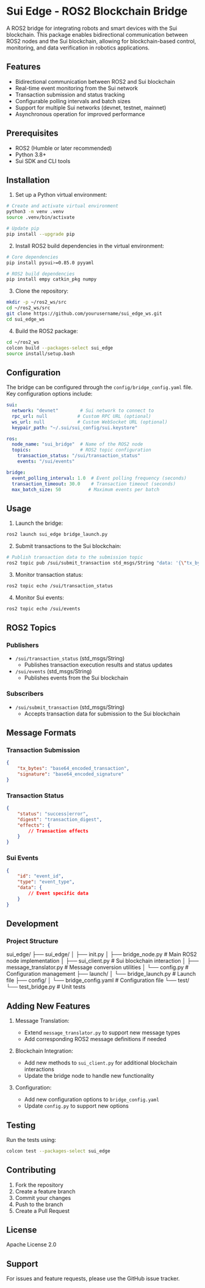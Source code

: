 # Sui Edge - ROS2 Blockchain Bridge

A ROS2 bridge for integrating robots and smart devices with the Sui blockchain. This package enables bidirectional communication between ROS2 nodes and the Sui blockchain, allowing for blockchain-based control, monitoring, and data verification in robotics applications.

## Features

- Bidirectional communication between ROS2 and Sui blockchain
- Real-time event monitoring from the Sui network
- Transaction submission and status tracking
- Configurable polling intervals and batch sizes
- Support for multiple Sui networks (devnet, testnet, mainnet)
- Asynchronous operation for improved performance

## Prerequisites

- ROS2 (Humble or later recommended)
- Python 3.8+
- Sui SDK and CLI tools

## Installation

1. Set up a Python virtual environment:
```bash
# Create and activate virtual environment
python3 -m venv .venv
source .venv/bin/activate

# Update pip
pip install --upgrade pip
```

2. Install ROS2 build dependencies in the virtual environment:
```bash
# Core dependencies
pip install pysui>=0.85.0 pyyaml

# ROS2 build dependencies
pip install empy catkin_pkg numpy
```

3. Clone the repository:
```bash
mkdir -p ~/ros2_ws/src
cd ~/ros2_ws/src
git clone https://github.com/yourusername/sui_edge_ws.git
cd sui_edge_ws
```

4. Build the ROS2 package:
```bash
cd ~/ros2_ws
colcon build --packages-select sui_edge
source install/setup.bash
```

## Configuration

The bridge can be configured through the `config/bridge_config.yaml` file. Key configuration options include:

```yaml
sui:
  network: "devnet"        # Sui network to connect to
  rpc_url: null           # Custom RPC URL (optional)
  ws_url: null            # Custom WebSocket URL (optional)
  keypair_path: "~/.sui/sui_config/sui.keystore"

ros:
  node_name: "sui_bridge"  # Name of the ROS2 node
  topics:                  # ROS2 topic configuration
    transaction_status: "/sui/transaction_status"
    events: "/sui/events"

bridge:
  event_polling_interval: 1.0  # Event polling frequency (seconds)
  transaction_timeout: 30.0    # Transaction timeout (seconds)
  max_batch_size: 50          # Maximum events per batch
```

## Usage

1. Launch the bridge:
```bash
ros2 launch sui_edge bridge_launch.py
```

2. Submit transactions to the Sui blockchain:
```bash
# Publish transaction data to the submission topic
ros2 topic pub /sui/submit_transaction std_msgs/String "data: '{\"tx_bytes\": \"...\", \"signature\": \"...\"}'"
```

3. Monitor transaction status:
```bash
ros2 topic echo /sui/transaction_status
```

4. Monitor Sui events:
```bash
ros2 topic echo /sui/events
```

## ROS2 Topics

### Publishers
- `/sui/transaction_status` (std_msgs/String)
  - Publishes transaction execution results and status updates
- `/sui/events` (std_msgs/String)
  - Publishes events from the Sui blockchain

### Subscribers
- `/sui/submit_transaction` (std_msgs/String)
  - Accepts transaction data for submission to the Sui blockchain

## Message Formats

### Transaction Submission
```json
{
    "tx_bytes": "base64_encoded_transaction",
    "signature": "base64_encoded_signature"
}
```

### Transaction Status
```json
{
    "status": "success|error",
    "digest": "transaction_digest",
    "effects": {
        // Transaction effects
    }
}
```

### Sui Events
```json
{
    "id": "event_id",
    "type": "event_type",
    "data": {
        // Event specific data
    }
}
```

## Development

### Project Structure

sui_edge/
├── sui_edge/
│ ├── init.py
│ ├── bridge_node.py # Main ROS2 node implementation
│ ├── sui_client.py # Sui blockchain interaction
│ ├── message_translator.py # Message conversion utilities
│ └── config.py # Configuration management
├── launch/
│ └── bridge_launch.py # Launch file
├── config/
│ └── bridge_config.yaml # Configuration file
└── test/
└── test_bridge.py # Unit tests

## Adding New Features

1. Message Translation:
   - Extend `message_translator.py` to support new message types
   - Add corresponding ROS2 message definitions if needed

2. Blockchain Integration:
   - Add new methods to `sui_client.py` for additional blockchain interactions
   - Update the bridge node to handle new functionality

3. Configuration:
   - Add new configuration options to `bridge_config.yaml`
   - Update `config.py` to support new options

## Testing

Run the tests using:
```bash
colcon test --packages-select sui_edge
```

## Contributing

1. Fork the repository
2. Create a feature branch
3. Commit your changes
4. Push to the branch
5. Create a Pull Request

## License

Apache License 2.0

## Support

For issues and feature requests, please use the GitHub issue tracker.
